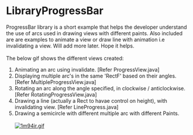 # LibraryProgressBar
ProgressBar library is a short example that helps the developer understand the use of arcs used in drawing views with different paints. Also included are are examples to animate a view or draw line with animation i.e invalidating a view. Will add more later. Hope it helps.<br><br>
The below gif shows the different views created:<br>
1) Animating an arc using invalidate. [Refer ProgressView.java]<br>
2) Displaying multiple arc's in the same 'RectF' based on their angles. [Refer MultipleProgressView.java]<br>
3) Rotating an arc along the angle specified, in clockwise / anticlockwise. [Refer RotatingProgressView.java]<br>
4) Drawing a line (actually a Rect to havae control on height), with invalidating view. [Refer LineProgress.java]<br>
5) Drawing a semicircle with different multiple arc with different Paints.
<br><br>
[![1m94ir.gif](https://s18.postimg.org/nnc2xbxm1/1m94ir.gif)](https://postimg.org/image/3sq1b7ied/)

